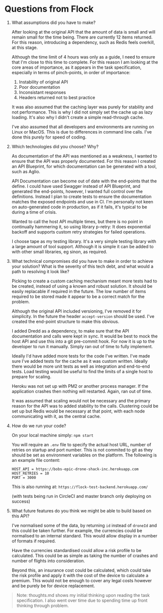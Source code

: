 # Questions from Flock

1. What assumptions did you have to make?
 
    After looking at the original API that the amount of data is small and will remain small for the time being.  There are currently 12 items returned.  For this reason, introducing a dependency, such as Redis feels overkill, at this stage.

    Although the time limit of 4 hours was only as a guide, I need to ensure that I'm close to this time to complete.  For this reason I am looking at the core areas of importance, as it appears in the task specification, especially in terms of pinch-points, in order of importance:

    1. Instability of original API
    2. Poor documentation
    3. Inconsistant responses
    4. Headers returned not to best practice

    It was also assumed that the caching layer was purely for stability and not performance.  This is why I did not simply set the cache up as lazy loading.  It's also why I didn't create a simple read-through cache.

    I've also assumed that all developers and environments are running on Linux or MacOS.  This is due to differences in command line calls.  I've done this purely for speed of coding.

2. Which technologies did you choose? Why?

    As documentation of the API was mentioned as a weakness, I wanted to ensure that the API was properly documented.  For this reason I created an API Blueprint, for which documentation can be generated with a tool, such as Aglio.  

    API Documentation can become out of date with the end-points that the define.  I could have used Swagger instead of API Blueprint, and generated the end-points, however, I wanted full control over the definitions.  Instead I plan to create tests to ensure the documentation matches the exposed endpoints and use in CI.  I'm personally not keen on auto-generated code in production, as if it fails, it's typical to be during a time of crisis.

    Wanted to call the host API multiple times, but there is no point in continually hammering it, so using library p-retry: It does exponential backoff and supports custom retry strategies for failed operations.

    I choose tape as my testing library.  It's a very simple testing library with a large amount of tool support.  Although it is simple it can be added to with other small libraries, eg sinon, as required.

3. What technical compromises did you have to make in order to achieve your solution? What is the severity of this tech debt, and what would a path to resolving it look like?

    Picking to create a custom caching mechanism meant more tests had to be created, instead of using a known and robust solution.  It should be easily replacable if required in the future.  The low number of items required to be stored made it appear to be a correct match for the problem.

    Although the original API included versioning, I've removed it for simplicity.  In the future the header ```accept-version``` should be used.  I've created the end-point structure to make this obvious.

    I added Dredd as a dependency, to make sure that the API documentation and calls were kept in sync.  It would be best to mock the host API and use this into a git pre-commit hook.  For now it is up to the developer to run it manually.  Simply ran out of time to fully implement.

    Ideally I'd have added more tests for the code I've written.  I've made sure I've added tests for the cache as it was custom written.  Ideally there would be more unit tests as well as integration and end-to-end tests.  Load testing would be useful to find the limits of a single host to prepare for scaling.

    Heroku was not set up with PM2 or another process manager.  If the application crashes then nothing will restarted.  Again, ran out of time.

    It was assumed that scaling would not be necessary and the primary reason for the API was to added stability to the calls.  Clustering could be set up but Redis would be necessary at that point, with each node communicating with it, as the central cache.

4. How do we run your code?

    On your local machine simply:
    `npm start`

    You will require an `.env` file to specify the actual host URL, number of retries on startup and port number.  This is not commited to git as they should be set as environment variables on the platform.  The following is an example file content:

    ```
    HOST_API = https://bobs-epic-drone-shack-inc.herokuapp.com
    HOST_RETRIES = 10
    PORT = 3000
    ```

    This is also running at:
    `https://flock-test-backend.herokuapp.com/`

    (with tests being run in CircleCI and master branch only deploying on success)


5. What future features do you think we might be able to build based on this API?

    I've normalised some of the data, by returning `id` instead of `droneId` and this could be taken further.  For example, the currencies could be normalised to an internal standard.  This would allow display in a number of formats if required.

    Have the currencies standardised could allow a risk profile to be calculated.  This could be as simple as taking the number of crashes and number of flights into consideration.

    Beyond this, an insurance cost could be calculated, which could take the risk profile and apply it with the cost of the device to calculate a premium.  This would not be enough to cover any legal costs however and be purely be for device replacement.

> Note: thoughts.md shows my initial thinking upon reading the task specification.  I also went over time due to spending time up front thinking through problem.
